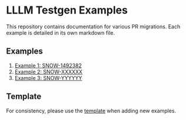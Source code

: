 # LLLM Testgen Examples

This repository contains documentation for various PR migrations. Each example is detailed in its own markdown file.

## Examples

1. [Example 1: SNOW-1492382](./examples/SNOW-1492371)
2. [Example 2: SNOW-XXXXXX](./example-SNOW-XXXXXX.md)
3. [Example 3: SNOW-YYYYYY](./example-SNOW-YYYYYY.md)

## Template

For consistency, please use the [template](./template.md) when adding new examples.
